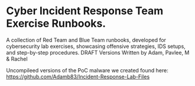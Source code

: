 # Cyber Incident Response Team Exercise Runbooks.
A collection of Red Team and Blue Team runbooks, developed for cybersecurity lab exercises, showcasing offensive strategies, IDS setups, and step-by-step procedures. DRAFT Versions 
Written by Adam, Pavlee, M & Rachel

Uncompileed versions of the PoC malware we created found here: https://github.com/Adamb83/Incident-Response-Lab-Files
